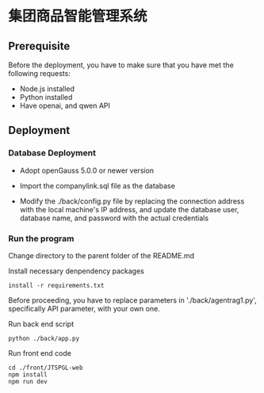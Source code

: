 # 集团商品智能管理系统

## Prerequisite

Before the deployment, you have to make sure that you have met the following requests:

- Node.js installed
- Python installed
- Have openai, and qwen API

## Deployment

### Database Deployment

- Adopt openGauss 5.0.0 or newer version

- Import the companylink.sql file as the database

- Modify the ./back/config.py file by replacing the connection address with the local machine's IP address, and update the database user, database name, and password with the actual credentials

### Run the program

Change directory to the parent folder of the README.md

Install necessary denpendency packages

```shell
install -r requirements.txt
```

Before proceeding, you have to replace parameters in './back/agentrag1.py', specifically API parameter, with your own one.

Run back end script

```shell
python ./back/app.py
```

Run front end code

```shell
cd ./front/JTSPGL-web
npm install
npm run dev
```
